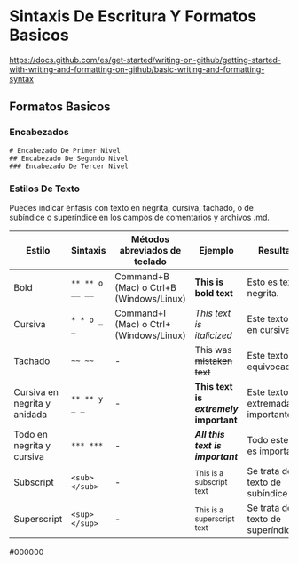 # Sintaxis De Escritura Y Formatos Basicos

https://docs.github.com/es/get-started/writing-on-github/getting-started-with-writing-and-formatting-on-github/basic-writing-and-formatting-syntax

## Formatos Basicos

### Encabezados

```
# Encabezado De Primer Nivel
## Encabezado De Segundo Nivel
### Encabezado De Tercer Nivel
```

### Estilos De Texto

Puedes indicar énfasis con texto en negrita, cursiva, tachado, o de subíndice o superíndice en los campos de comentarios y archivos .md.


**Estilo**|**Sintaxis**|**Métodos abreviados de teclado**| **Ejemplo**| **Resultados**
|---|---|---|---|---|
Bold|```** ** o __ __```|Command+B (Mac) o Ctrl+B (Windows/Linux)|**This is bold text**|Esto es texto en negrita.
Cursiva|```* * o _ _```|Command+I (Mac) o CtrI+ (Windows/Linux)|*This text is italicized*|Este texto está en cursiva
Tachado|```~~ ~~```|-|~~This was mistaken text~~|Este texto está equivocado
Cursiva en negrita y anidada|  ```** ** y _ _```|-|**This text is _extremely_ important**|Este texto es extremadamente importante
Todo en negrita y cursiva|```*** ***```|-|***All this text is important***|Todo este texto es importante
Subscript|```<sub> </sub>```|-|<sub>This is a subscript text</sub>|Se trata de un texto de subíndice
Superscript|```<sup> </sup>```|-|<sup>This is a superscript text</sup>|Se trata de un texto de superíndice

#000000
